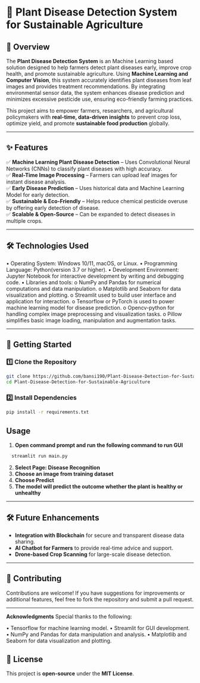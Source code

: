 # **🌱 Plant Disease Detection System for Sustainable Agriculture**  

## **📌 Overview**  
The **Plant Disease Detection System** is an Machine Learning based solution designed to help farmers detect plant diseases early, improve crop health, and promote sustainable agriculture. Using **Machine Learning and Computer Vision**, this system accurately identifies plant diseases from leaf images and provides treatment recommendations. By integrating environmental sensor data, the system enhances disease prediction and minimizes excessive pesticide use, ensuring eco-friendly farming practices.  

This project aims to empower farmers, researchers, and agricultural policymakers with **real-time, data-driven insights** to prevent crop loss, optimize yield, and promote **sustainable food production** globally.  

---

## **✨ Features**  
✅ **Machine Learning Plant Disease Detection** – Uses Convolutional Neural Networks (CNNs) to classify plant diseases with high accuracy.  
✅ **Real-Time Image Processing** – Farmers can upload leaf images for instant disease analysis.  
✅ **Early Disease Prediction** – Uses historical data and Machine Learning Model for early detection.   
✅ **Sustainable & Eco-Friendly** – Helps reduce chemical pesticide overuse by offering early detection of disease.  
✅ **Scalable & Open-Source** – Can be expanded to detect diseases in multiple crops.  

---

## **🛠 Technologies Used**  
• Operating System: Windows 10/11, macOS, or Linux.
• Programming Language: Python(version 3.7 or higher).
• Development Environment: Jupyter Notebook for interactive development by writing and debugging code.
• Libraries and tools:
o	NumPy and Pandas for numerical computations and data manipulation.
o	Matplotlib and Seaborn for data visualization and plotting.
o	Streamlit used to build user interface and application for interaction.
o	Tensorflow or PyTorch is used to power machine learning model for disease prediction.
o	Opencv-python for handling complex image preprocessing and visualization tasks.
o	Pillow simplifies basic image loading, manipulation and augmentation tasks.
  
---

## **🚀 Getting Started**  
### **1️⃣ Clone the Repository**  
```bash
git clone https://github.com/bansi190/Plant-Disease-Detection-for-Sustainable-Agriculture-.git
cd Plant-Disease-Detection-for-Sustainable-Agriculture
```

### **2️⃣ Install Dependencies**
```bash
pip install -r requirements.txt
```
## **Usage**  
1. **Open command prompt and run the following command to run GUI**
 ```bash
   streamlit run main.py
```
2. **Select Page: Disease Recognition**
3. **Choose an image from training dataset**
4. **Choose Predict**
5. **The model will predict the outcome whether the plant is healthy or unhealthy**

---

## **🛠 Future Enhancements**  
- **Integration with Blockchain** for secure and transparent disease data sharing.  
- **AI Chatbot for Farmers** to provide real-time advice and support.  
- **Drone-based Crop Scanning** for large-scale disease detection.  

---

## **🤝 Contributing**  
Contributions are welcome! If you have suggestions for improvements or additional features, feel free to fork the repository and submit a pull request.

---

**Acknowledgments**
Special thanks to the following:

• Tensorflow for machine learning model.
• Streamlit for GUI development.
• NumPy and Pandas for data manipulation and analysis.
• Matplotlib and Seaborn for data visualization and plotting.


## **📜 License**  
This project is **open-source** under the **MIT License**.  

